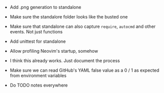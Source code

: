 - Add .png generation to standalone
- Make sure the standalore folder looks like the busted one
- Make sure that standalone can also capture `require`, `autocmd` and other
  events. Not just functions
- Add unittest for standalone

- Allow profiling Neovim's startup, somehow
 - I think this already works. Just document the process
- Make sure we can read GitHub's YAML false value as a 0 / 1 as expected from environment variables

- Do TODO notes everywhere
